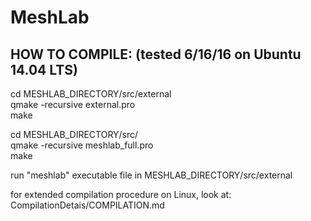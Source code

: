 MeshLab
=======

HOW TO COMPILE: (tested 6/16/16 on Ubuntu 14.04 LTS)
----------------------------------------------------

cd MESHLAB_DIRECTORY/src/external  
qmake -recursive external.pro  
make  
  
cd MESHLAB_DIRECTORY/src/  
qmake -recursive meshlab_full.pro  
make  
  
run "meshlab" executable file in MESHLAB_DIRECTORY/src/external  
  
for extended compilation procedure on Linux, look at: CompilationDetais/COMPILATION.md  

